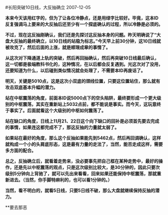 #长阳突破10日线，大反抽确立
2007-12-05

**本来今天该用红字的，但为了让各位冷静点，还是用绿字比较好。毕竟，这本ID反复强调马上要来的大反抽后还至少有一个探底确认的过程，所以冷静是必须的。**
 
**不过，现在这反抽刚确认，我们还是先探讨这反抽本身的问题。昨天明确说了“大盘大反抽的最终确立，以10日线的站稳为标志。”今天早上前30分钟，这10日线就被攻克了，然后后面的上涨，就是顺理成章的事情了。**
 
**从这次对下降通道上轨的突破，然后再回抽确认，然后再突破10日线最后确认，这一切都是极端教科书化的，这种情况，在以后都会反复遇到。光这次对了没用，还要知道为什么，以后碰到类似情况就会处理了，不需要本ID再废话了。**
 
**明天，关键是5010点，这是这次小双底的颈线位置，只要这位置站住，那么就有攻击双底基本升幅的潜力。**
 
**站在中枢震荡的角度，前面本ID说5000点下的空头陷阱，最终要形成一个更大级别的中枢震荡，其实在重新站上5032点前，都不能说是事实。而今天，这玩意终于事实了。后面就看这个大级别的中枢如何震荡了。**
 
**站在缺口的角度，日线上11月21、22日这个向下缺口的回补是必须首先要去完成的事情，如果连这都完成不了，那这反抽的力量就太弱了。**
 
**如果站在最好的角度，那么这个反抽如果能先到5462点，然后再回调确认，这样就构成一个小的头肩底形态，这是最有力量的走法了，当然，能否走成这样，需要多方面的配合。**
 
**总之，反抽确立后，就看着走势来，没必要事先把自己框在某种走势中，最好的操作，还是先以中枢震荡的观点，只是这次级别比较大，是30分钟的，因此只要次级别5分钟向上背驰了，就可以先出来看看，回来如果还能保持中枢震荡，那就重新进去。（当然，你手脚特麻利的，也可以看1分钟的。）**
 
**当然，看不明白的，就看5日线，只要5日线不破，那么大盘就继续保持反抽的潜力。**
 
**要去那恶